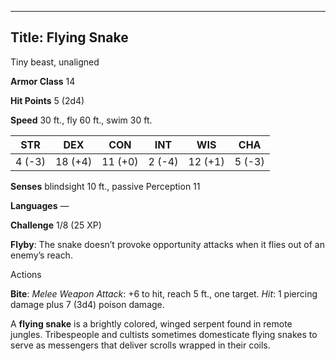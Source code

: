 -------------------------
Title: Flying Snake
-------------------------


Tiny beast, unaligned

**Armor Class** 14

**Hit Points** 5 (2d4)

**Speed** 30 ft., fly 60 ft., swim 30 ft.

| STR    | DEX     | CON     | INT     | WIS     | CHA
|---------| -------- |--------- |--------- |---------| --------
| 4 (-3)   | 18 (+4)   | 11 (+0)   | 2 (-4)   | 12 (+1)   | 5 (-3)

**Senses** blindsight 10 ft., passive Perception 11

**Languages** —

**Challenge** 1/8 (25 XP)


**Flyby**: The snake doesn’t provoke opportunity attacks when it
flies out of an enemy’s reach.


Actions

**Bite**: *Melee Weapon Attack*: +6 to hit, reach 5 ft., one target.
*Hit*: 1 piercing damage plus 7 (3d4) poison damage.

A **flying snake** is a brightly colored, winged serpent found in remote
jungles. Tribespeople and cultists sometimes domesticate flying snakes
to serve as messengers that deliver scrolls wrapped in their coils.

